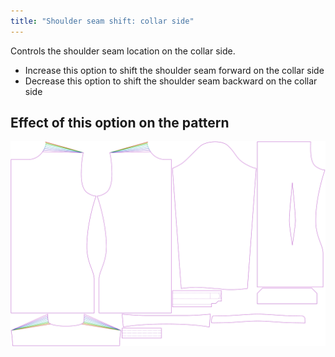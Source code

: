 ```yaml
---
title: "Shoulder seam shift: collar side"
---
```



Controls the shoulder seam location on the collar side.

- Increase this option to shift the shoulder seam forward on the collar side
- Decrease this option to shift the shoulder seam backward on the collar side

## Effect of this option on the pattern

![This image shows the effect of this option by superimposing several variants that have a different value for this option](simon_s3collar_sample.svg "Effect of this option on the pattern")
